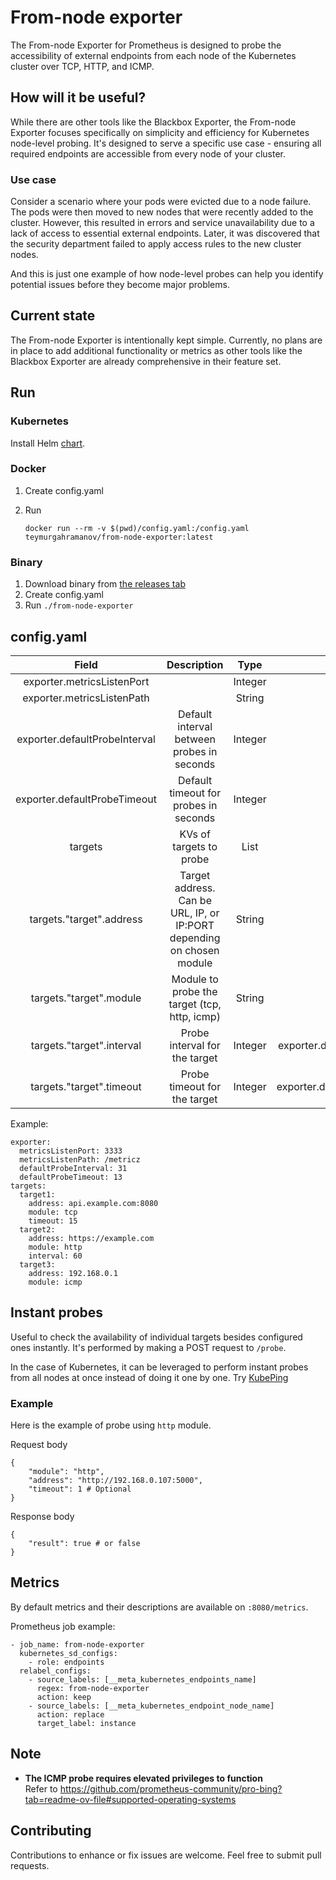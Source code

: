 # From-node exporter

The From-node Exporter for Prometheus is designed to probe the accessibility of external endpoints from each node of the Kubernetes cluster over TCP, HTTP, and ICMP.

## How will it be useful?

While there are other tools like the Blackbox Exporter, the From-node Exporter focuses specifically on simplicity and efficiency for Kubernetes node-level probing. It's designed to serve a specific use case - ensuring all required endpoints are accessible from every node of your cluster.


### Use case
Consider a scenario where your pods were evicted due to a node failure. The pods were then moved to new nodes that were recently added to the cluster. However, this resulted in errors and service unavailability due to a lack of access to essential external endpoints. Later, it was discovered that the security department failed to apply access rules to the new cluster nodes. 

And this is just one example of how node-level probes can help you identify potential issues before they become major problems.

## Current state

The From-node Exporter is intentionally kept simple. Currently, no plans are in place to add additional functionality or metrics as other tools like the Blackbox Exporter are already comprehensive in their feature set.

## Run

### Kubernetes

Install Helm [chart](./chart/).

### Docker

1. Create config.yaml
2. Run

    ```
    docker run --rm -v $(pwd)/config.yaml:/config.yaml teymurgahramanov/from-node-exporter:latest
    ```

### Binary

1. Download binary from [the releases tab](https://github.com/teymurgahramanov/from-node-exporter/releases)
2. Create config.yaml
3. Run ```./from-node-exporter```

## config.yaml

| Field | Description  | Type  | Default
|:-:|:-:|:-:|:-:
| exporter.metricsListenPort  | | Integer | 8080
| exporter.metricsListenPath  |   | String  | /metrics
| exporter.defaultProbeInterval  | Default interval between probes in seconds | Integer   | 22
| exporter.defaultProbeTimeout  | Default timeout for probes in seconds | Integer   | 22
| targets  | KVs of targets to probe | List |
| targets."target".address  | Target address. Can be URL, IP, or IP:PORT depending on chosen module | String |
| targets."target".module  | Module to probe the target (tcp, http, icmp) | String |
| targets."target".interval  | Probe interval for the target | Integer | exporter.defaultProbeInterval
| targets."target".timeout  | Probe timeout for the target | Integer | exporter.defaultProbeTimeout

Example:
```
exporter:
  metricsListenPort: 3333
  metricsListenPath: /metricz
  defaultProbeInterval: 31
  defaultProbeTimeout: 13
targets:
  target1:
    address: api.example.com:8080
    module: tcp
    timeout: 15
  target2:
    address: https://example.com
    module: http
    interval: 60
  target3:
    address: 192.168.0.1
    module: icmp
```

## Instant probes
Useful to check the availability of individual targets besides configured ones instantly. It's performed by making a POST request to `/probe`.

In the case of Kubernetes, it can be leveraged to perform instant probes from all nodes at once instead of doing it one by one. Try [KubePing](https://github.com/teymurgahramanov/KubePing)

### Example
Here is the example of probe using `http` module.

Request body
```
{
    "module": "http", 
    "address": "http://192.168.0.107:5000",
    "timeout": 1 # Optional
}
```
Response body
```
{
    "result": true # or false
}
```

## Metrics

By default metrics and their descriptions are available on ```:8080/metrics```.

Prometheus job example:
```
- job_name: from-node-exporter
  kubernetes_sd_configs:
    - role: endpoints
  relabel_configs:
    - source_labels: [__meta_kubernetes_endpoints_name]
      regex: from-node-exporter
      action: keep
    - source_labels: [__meta_kubernetes_endpoint_node_name]
      action: replace
      target_label: instance
```

## Note

- __The ICMP probe requires elevated privileges to function__ \
Refer to https://github.com/prometheus-community/pro-bing?tab=readme-ov-file#supported-operating-systems

## Contributing

Contributions to enhance or fix issues are welcome. Feel free to submit pull requests.

